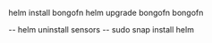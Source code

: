 helm install bongofn
helm upgrade bongofn bongofn

-- helm uninstall sensors
-- sudo snap install helm